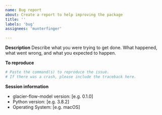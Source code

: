 ```yaml
---
name: Bug report
about: Create a report to help improving the package
title: ''
labels: 'bug'
assignees: 'munterfinger'

---
```


**Description**
Describe what you were trying to get done.
What happened, what went wrong, and what you expected to happen.

**To reproduce**
``` python
# Paste the command(s) to reproduce the issue.
# If there was a crash, please include the traceback here.
```

**Session information**
 - glacier-flow-model version: [e.g. 0.1.0]
 - Python version: [e.g. 3.8.2]
 - Operating System: [e.g. macOS]
